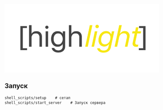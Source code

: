 ![alt text][logo]

[logo]: https://github.com/dmivilensky/highlight/blob/master/logo.png

## Запуск

```
shell_scripts/setup    # сетап
shell_scripts/start_server    # Запуск сервера
```